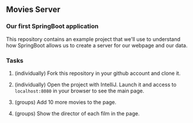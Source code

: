 ## Movies Server

### Our first SpringBoot application


This repository contains an example project that we'll use to understand
how SpringBoot allows us to create a server for our webpage and our data. 

### Tasks

1. (individually) Fork this repository in your github account and clone it.

2. (individually) Open the project with IntelliJ. Launch it and access to `localhost:8080` in your browser to see the main page.

3. (groups) Add 10 more movies to the page.

4. (groups) Show the director of each film in the page.

